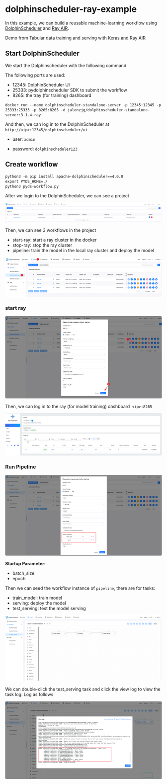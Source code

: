 # dolphinscheduler-ray-example



In this example, we can build a reusable machine-learning workflow using [DolphinScheduler](https://dolphinscheduler.apache.org/#/en-us) and [Ray AIR](https://docs.ray.io/en/latest/ray-air/getting-started.html).

Demo from [Tabular data training and serving with Keras and Ray AIR](https://docs.ray.io/en/latest/ray-air/examples/tfx_tabular_train_to_serve.html)



## Start DolphinScheduler

We start the Dolphinscheduler with the following command.

The following ports are used:

- 12345: DolphinScheduler UI
- 25333: pydolphinscheduler SDK to submit the workflow
- 8265: the tray (for training) dashboard 

```shell
docker run --name dolphinscheduler-standalone-server -p 12345:12345 -p 25333:25333 -p 8265:8265 -d jalonzjg/dolphinscheduler-standalone-server:3.1.4-ray
```

And then, we can log in to the DolphinScheduler at `http://<ip>:12345/dolphinscheduler/ui`

- user: `admin`

- password: `dolphinscheduler123`


## Create workflow

```shell
python3 -m pip install apache-dolphinscheduler==4.0.0
export PYDS_HOME=./
python3 pyds-workflow.py
```

After we login to the DolphinScheduler, we can see a project

![image-20221221231830084](images/image-20221221231830084.png)



Then, we can see 3 workflows in the project

- start-ray: start a ray cluster in the docker
- stop-ray: stop the ray cluster
- pipeline: train the model in the local ray cluster and deploy the model

![image-20221222004719448](images/image-20221222004719448.png)



### start ray

![image-20221222004754684](images/image-20221222004754684.png)

Then, we can log in to the ray (for model training) dashboard` <ip>:8265`

![image-20221222110108117](images/image-20221222110108117.png)

### Run Pipeline

![image-20221222105944051](images/image-20221222105944051.png)



**Startup Parameter:**

- batch_size
- epoch



Then we can seed the workflow instance of `pipeline`, there are for tasks:

- train_model: train model
- serving: deploy the model
- test_serving: test the model serving

![image-20230130110657004](images/image-20230130110657004.png)



We can double-click the test_serving task and click the view log to view the task log. Log as follows.

![image-20221221233636615](images/image-20221221233636615.png)
